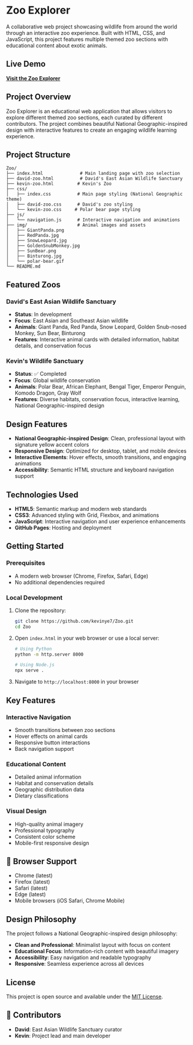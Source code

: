 # Zoo Explorer 

A collaborative web project showcasing wildlife from around the world through an interactive zoo experience. Built with HTML, CSS, and JavaScript, this project features multiple themed zoo sections with educational content about exotic animals.

## Live Demo

**[Visit the Zoo Explorer](https://kevinye7.github.io/Zoo/)**

## Project Overview

Zoo Explorer is an educational web application that allows visitors to explore different themed zoo sections, each curated by different contributors. The project combines beautiful National Geographic-inspired design with interactive features to create an engaging wildlife learning experience.

## Project Structure

```
Zoo/
├── index.html              # Main landing page with zoo selection
├── david-zoo.html          # David's East Asian Wildlife Sanctuary
├── kevin-zoo.html         # Kevin's Zoo
├── css/
│   ├── index.css          # Main page styling (National Geographic theme)
│   ├── david-zoo.css      # David's zoo styling
│   └── kevin-zoo.css     # Polar bear page styling
├── js/
│   └── navigation.js      # Interactive navigation and animations
├── img/                   # Animal images and assets
│   ├── GiantPanda.png
│   ├── RedPanda.jpg
│   ├── SnowLeopard.jpg
│   ├── GoldenSnubMonkey.jpg
│   ├── SunBear.png
│   ├── Binturong.jpg
│   └── polar-bear.gif
└── README.md
```

## Featured Zoos

### David's East Asian Wildlife Sanctuary
- **Status**: In development
- **Focus**: East Asian and Southeast Asian wildlife
- **Animals**: Giant Panda, Red Panda, Snow Leopard, Golden Snub-nosed Monkey, Sun Bear, Binturong
- **Features**: Interactive animal cards with detailed information, habitat details, and conservation focus

### Kevin's Wildlife Sanctuary
- **Status**: ✅ Completed
- **Focus**: Global wildlife conservation
- **Animals**: Polar Bear, African Elephant, Bengal Tiger, Emperor Penguin, Komodo Dragon, Gray Wolf
- **Features**: Diverse habitats, conservation focus, interactive learning, National Geographic-inspired design

## Design Features

- **National Geographic-inspired Design**: Clean, professional layout with signature yellow accent colors
- **Responsive Design**: Optimized for desktop, tablet, and mobile devices
- **Interactive Elements**: Hover effects, smooth transitions, and engaging animations
- **Accessibility**: Semantic HTML structure and keyboard navigation support

## Technologies Used

- **HTML5**: Semantic markup and modern web standards
- **CSS3**: Advanced styling with Grid, Flexbox, and animations
- **JavaScript**: Interactive navigation and user experience enhancements
- **GitHub Pages**: Hosting and deployment

## Getting Started

### Prerequisites
- A modern web browser (Chrome, Firefox, Safari, Edge)
- No additional dependencies required

### Local Development
1. Clone the repository:
   ```bash
   git clone https://github.com/kevinye7/Zoo.git
   cd Zoo
   ```

2. Open `index.html` in your web browser or use a local server:
   ```bash
   # Using Python
   python -m http.server 8000
   
   # Using Node.js
   npx serve .
   ```

3. Navigate to `http://localhost:8000` in your browser

## Key Features

### Interactive Navigation
- Smooth transitions between zoo sections
- Hover effects on animal cards
- Responsive button interactions
- Back navigation support

### Educational Content
- Detailed animal information
- Habitat and conservation details
- Geographic distribution data
- Dietary classifications

### Visual Design
- High-quality animal imagery
- Professional typography
- Consistent color scheme
- Mobile-first responsive design

## 📱 Browser Support

- Chrome (latest)
- Firefox (latest)
- Safari (latest)
- Edge (latest)
- Mobile browsers (iOS Safari, Chrome Mobile)

## Design Philosophy

The project follows a National Geographic-inspired design philosophy:
- **Clean and Professional**: Minimalist layout with focus on content
- **Educational Focus**: Information-rich content with beautiful imagery
- **Accessibility**: Easy navigation and readable typography
- **Responsive**: Seamless experience across all devices

## License

This project is open source and available under the [MIT License](LICENSE).

## 👥 Contributors

- **David**: East Asian Wildlife Sanctuary curator
- **Kevin**: Project lead and main developer

